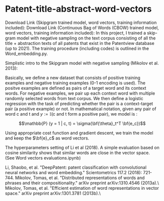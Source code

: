 # Patent-title-abstract-word-vectors
Download Link (Skipgram trained model, word vectors, training information included):
Download Link (Continuous Bag of Words (CBOW) trained model, word vectors, training information included):
In this project, I trained a skip-gram model with negative sampling on the text corpus consisting of all the title + abstraction texts of all patents that exist in the Patentview database (up to 2021). The training procedure (including codes) is outlined in the Word_embedding.py. 

Simplistic intro to the Skipgram model with negative sampling (Mikolov et al. 2013):

Basically, we define a new dataset that consists of positive training examples and negative training examples (0-1 encoding is used). The positve examples are defined as pairs of a target word and its context words. For negative examples, we pair up each context word with multiple randomly selected words from text corpus. We then define a logistic regression with the task of predicting whether the pair is a context-target pair (a positive example) or not. 
In mathematical notation, given any pair of word c and t and $y := \mathbb{I} (\text{c and t form a positive pair})$, we model is :

$$\mathbb{P} (y = 1 | c, t) = \sigma(\bf{\theta}_t^T \bf{e_c})$$

Using appropriate cost function and gradient descent, we train the model and keep the $\bf{e}_c$ as word vectors.

The hyperparameters setting of Li et al (2018). A simple evaluation based on cosine similarity shows that similar words are close in the vector space. (See Word vectors evaluations.ipynb)

Li, Shaobo, et al. "DeepPatent: patent classification with convolutional neural networks and word embedding." Scientometrics 117.2 (2018): 721-744.
Mikolov, Tomas, et al. "Distributed representations of words and phrases and their compositionality." arXiv preprint arXiv:1310.4546 (2013a).\\
Mikolov, Tomas, et al. "Efficient estimation of word representations in vector space." arXiv preprint arXiv:1301.3781 (2013b).\\
